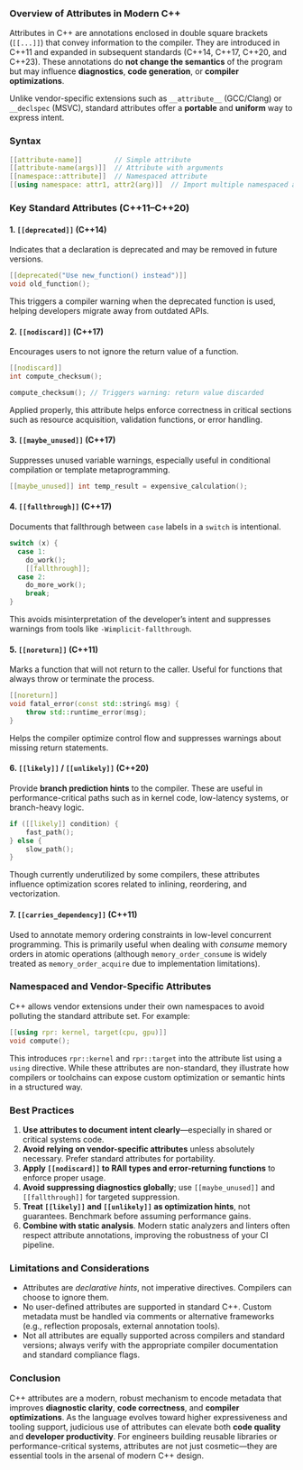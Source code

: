 ### Overview of Attributes in Modern C++

Attributes in C++ are annotations enclosed in double square brackets (`[[...]]`) that convey information to the compiler. They are introduced in C++11 and expanded in subsequent standards (C++14, C++17, C++20, and C++23). These annotations do **not change the semantics** of the program but may influence **diagnostics**, **code generation**, or **compiler optimizations**.

Unlike vendor-specific extensions such as `__attribute__` (GCC/Clang) or `__declspec` (MSVC), standard attributes offer a **portable** and **uniform** way to express intent.

### Syntax

```cpp
[[attribute-name]]        // Simple attribute
[[attribute-name(args)]]  // Attribute with arguments
[[namespace::attribute]]  // Namespaced attribute
[[using namespace: attr1, attr2(arg)]]  // Import multiple namespaced attributes
```

### Key Standard Attributes (C++11–C++20)

#### 1. `[[deprecated]]` (C++14)

Indicates that a declaration is deprecated and may be removed in future versions.

```cpp
[[deprecated("Use new_function() instead")]]
void old_function();
```

This triggers a compiler warning when the deprecated function is used, helping developers migrate away from outdated APIs.

#### 2. `[[nodiscard]]` (C++17)

Encourages users to not ignore the return value of a function.

```cpp
[[nodiscard]]
int compute_checksum();

compute_checksum(); // Triggers warning: return value discarded
```

Applied properly, this attribute helps enforce correctness in critical sections such as resource acquisition, validation functions, or error handling.

#### 3. `[[maybe_unused]]` (C++17)

Suppresses unused variable warnings, especially useful in conditional compilation or template metaprogramming.

```cpp
[[maybe_unused]] int temp_result = expensive_calculation();
```

#### 4. `[[fallthrough]]` (C++17)

Documents that fallthrough between `case` labels in a `switch` is intentional.

```cpp
switch (x) {
  case 1:
    do_work();
    [[fallthrough]];
  case 2:
    do_more_work();
    break;
}
```

This avoids misinterpretation of the developer’s intent and suppresses warnings from tools like `-Wimplicit-fallthrough`.

#### 5. `[[noreturn]]` (C++11)

Marks a function that will not return to the caller. Useful for functions that always throw or terminate the process.

```cpp
[[noreturn]]
void fatal_error(const std::string& msg) {
    throw std::runtime_error(msg);
}
```

Helps the compiler optimize control flow and suppresses warnings about missing return statements.

#### 6. `[[likely]]` / `[[unlikely]]` (C++20)

Provide **branch prediction hints** to the compiler. These are useful in performance-critical paths such as in kernel code, low-latency systems, or branch-heavy logic.

```cpp
if ([[likely]] condition) {
    fast_path();
} else {
    slow_path();
}
```

Though currently underutilized by some compilers, these attributes influence optimization scores related to inlining, reordering, and vectorization.

#### 7. `[[carries_dependency]]` (C++11)

Used to annotate memory ordering constraints in low-level concurrent programming. This is primarily useful when dealing with _consume_ memory orders in atomic operations (although `memory_order_consume` is widely treated as `memory_order_acquire` due to implementation limitations).

### Namespaced and Vendor-Specific Attributes

C++ allows vendor extensions under their own namespaces to avoid polluting the standard attribute set. For example:

```cpp
[[using rpr: kernel, target(cpu, gpu)]]
void compute();
```

This introduces `rpr::kernel` and `rpr::target` into the attribute list using a `using` directive. While these attributes are non-standard, they illustrate how compilers or toolchains can expose custom optimization or semantic hints in a structured way.

### Best Practices

1. **Use attributes to document intent clearly**—especially in shared or critical systems code.
2. **Avoid relying on vendor-specific attributes** unless absolutely necessary. Prefer standard attributes for portability.
3. **Apply `[[nodiscard]]` to RAII types and error-returning functions** to enforce proper usage.
4. **Avoid suppressing diagnostics globally**; use `[[maybe_unused]]` and `[[fallthrough]]` for targeted suppression.
5. **Treat `[[likely]]` and `[[unlikely]]` as optimization hints**, not guarantees. Benchmark before assuming performance gains.
6. **Combine with static analysis**. Modern static analyzers and linters often respect attribute annotations, improving the robustness of your CI pipeline.

### Limitations and Considerations

- Attributes are _declarative hints_, not imperative directives. Compilers can choose to ignore them.
- No user-defined attributes are supported in standard C++. Custom metadata must be handled via comments or alternative frameworks (e.g., reflection proposals, external annotation tools).
- Not all attributes are equally supported across compilers and standard versions; always verify with the appropriate compiler documentation and standard compliance flags.

### Conclusion

C++ attributes are a modern, robust mechanism to encode metadata that improves **diagnostic clarity**, **code correctness**, and **compiler optimizations**. As the language evolves toward higher expressiveness and tooling support, judicious use of attributes can elevate both **code quality** and **developer productivity**. For engineers building reusable libraries or performance-critical systems, attributes are not just cosmetic—they are essential tools in the arsenal of modern C++ design.
